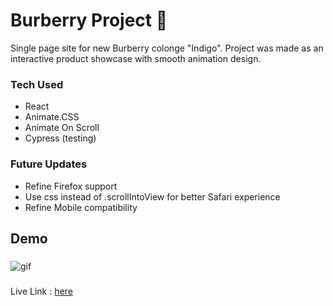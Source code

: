 # Burberry Project 🎩

Single page site for new Burberry colonge "Indigo". Project was made as an interactive product showcase with smooth animation design.

### Tech Used
* React
* Animate.CSS
* Animate On Scroll
* Cypress (testing)

### Future Updates
* Refine Firefox support
* Use css instead of .scrollIntoView for better Safari experience
* Refine Mobile compatibility

## Demo
###
![gif](https://media.giphy.com/media/8OMSdwRQNJFqycGNfZ/giphy.gif)

###
Live Link : [here](https://burberryproj.firebaseapp.com)

